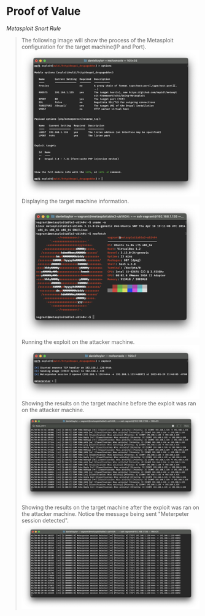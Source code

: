 # Proof of Value
*Metasploit Snort Rule*

>The following image will show the process of the Metasploit configuration for the target machine(IP and Port).
![metasploit-config](images/Metasploit-config.png)
>Displaying the target machine information.
![metasploit-config](images/target-machine-info.png)
>Running the exploit on the attacker machine.
![metasploit-config](images/running-exploit.png)
>Showing the results on the target machine before the exploit was ran on the attacker machine.
![metasploit-config](images/pre-metasploit-rule.png)
>Showing the results on the target machine after the exploit was ran on the attacker machine. Notice the message being sent "Meterpeter session detected".
![metasploit-config](images/post-metasploit-rule.png)
